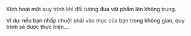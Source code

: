 Kích hoạt một quy trình khi đối tượng đưa vật phẩm lên không trung.

Ví dụ: nếu bạn nhấp chuột phải vào mục của bạn trong không gian, quy trình sẽ được thực hiện....